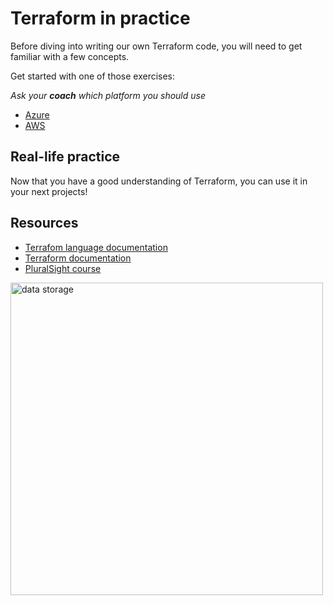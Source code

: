 # Terraform in practice

Before diving into writing our own Terraform code, you will need to get familiar with a few concepts.

Get started with one of those exercises:

*Ask your **coach** which platform you should use*

- [Azure](https://learn.hashicorp.com/collections/terraform/azure-get-started)
- [AWS](https://learn.hashicorp.com/collections/terraform/aws-get-started)

## Real-life practice

Now that you have a good understanding of Terraform, you can use it in your next projects!

## Resources
- [Terrafom language documentation](https://www.terraform.io/language)
- [Terraform documentation](https://www.terraform.io/docs/index.html)
- [PluralSight course](https://app.pluralsight.com/library/courses/terraform-getting-started-2021/table-of-contents)


<img src="https://camo.githubusercontent.com/4d0bb56e9872ac4c4a99c1017942de5809877ca4812d7b4d419db2c61b2554f2/68747470733a2f2f692e726564642e69742f3075616c3735786935726930312e6a7067" alt="data storage" height="500"/>